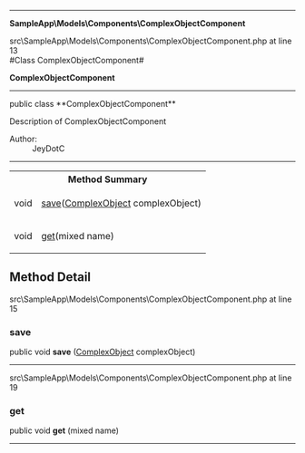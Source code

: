 
- - -

**SampleApp\Models\Components\ComplexObjectComponent**
<div class="location">src\SampleApp\Models\Components\ComplexObjectComponent.php at line 13</div>
#Class ComplexObjectComponent#

**ComplexObjectComponent**


- - -

<p class="signature">public  class **ComplexObjectComponent**</p>

<div class="comment" id="overview_description"><p>Description of ComplexObjectComponent</p></div>

<dl>
<dt>Author:</dt>
<dd>JeyDotC</dd>
</dl>

- - -

<table id="summary_method">
<tr><th colspan="2">Method Summary</th></tr>
<tr>
<td class="type">  void</td>
<td class="description"><p class="name"><a href="#save">save</a>(<a href="../../../sampleapp/models/entities/complexobject.html">ComplexObject</a> complexObject)</p></td>
</tr>
<tr>
<td class="type">  void</td>
<td class="description"><p class="name"><a href="#get">get</a>(mixed name)</p></td>
</tr>
</table>

<h2 id="detail_method">Method Detail</h2>
<div class="location">src\SampleApp\Models\Components\ComplexObjectComponent.php at line 15</div>
<h3 id="save()">save</h3>

public  void **save** (<a href="../../../sampleapp/models/entities/complexobject.html">ComplexObject</a> complexObject)<div class="details">
</div>

- - -

<div class="location">src\SampleApp\Models\Components\ComplexObjectComponent.php at line 19</div>
<h3 id="get()">get</h3>

public  void **get** (mixed name)<div class="details">
</div>

- - -

